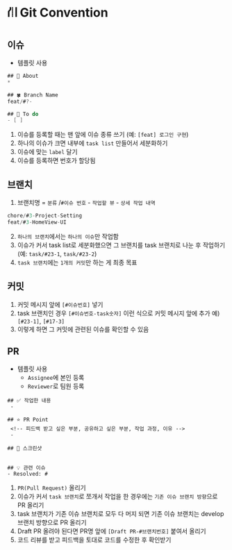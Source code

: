 # ⛙ Git Convention

## 이슈
- 템플릿 사용
```swift
## 🍏 About
* 

## 🍀 Branch Name
feat/#?-

## 🌱 To do
- [ ]
```

1. 이슈를 등록할 때는 맨 앞에 이슈 종류 쓰기 (예: `[feat] 로그인 구현`)
2. 하나의 이슈가 크면 내부에 `task list` 만들어서 세분화하기
3. 이슈에 맞는 `label` 달기
4. 이슈를 등록하면 번호가 할당됨

## 브랜치
1. 브랜치명 = `분류` /`#이슈 번호` - `작업할 뷰` - `상세 작업 내역`

```swift
chore/#3-Project-Setting
feat/#3-HomeView-UI
```

2. `하나의 브랜치`에서는 `하나의 이슈`만 작업함
3.  이슈가 커서 task list로 세분화했으면 그 브랜치를 task 브랜치로 나눈 후 작업하기
(예: `task/#23-1`, `task/#23-2`)
4. `task 브랜치`에는 `1개의 커밋`만 하는 게 최종 목표

## 커밋
1.  커밋 메시지 앞에 `[#이슈번호]` 넣기
2.  task 브랜치인 경우 `[#이슈번호-task숫자]` 이런 식으로 커밋 메시지 앞에 추가
예) `[#23-1]`, `[#17-3]`
3. 이렇게 하면 그 커밋에 관련된 이슈를 확인할 수 있음

## PR
- 템플릿 사용
   - `Assignee`에 본인 등록
   - `Reviewer`로 팀원 등록

```
## ✅ 작업한 내용
 - 

## ⭐️ PR Point
 <!-- 피드백 받고 싶은 부분, 공유하고 싶은 부분, 작업 과정, 이유 -->
 -

## 📸 스크린샷


## 💡 관련 이슈
- Resolved: #
```

1. `PR(Pull Request)` 올리기
1. 이슈가 커서 `task 브랜치`로 쪼개서 작업을 한 경우에는 `기존 이슈 브랜치 방향`으로 PR 올리기
1. task 브랜치가 기존 이슈 브랜치로 모두 다 머지 되면 기존 이슈 브랜치는 develop 브랜치 방향으로 PR 올리기
1. Draft PR 올려야 된다면 PR명 앞에 `[Draft PR-#브랜치번호]` 붙여서 올리기
1. 코드 리뷰를 받고 피드백을 토대로 코드를 수정한 후 확인받기
